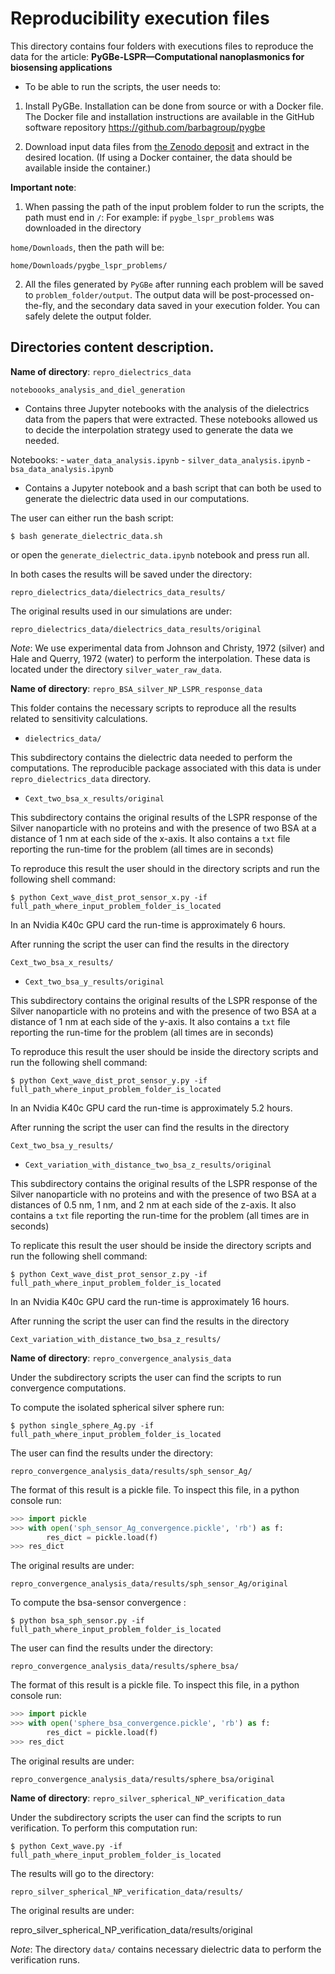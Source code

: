 # Reproducibility execution files

This directory contains four folders with executions files to reproduce the
data for the article: **PyGBe-LSPR—Computational nanoplasmonics for biosensing applications**

- To be able to run the scripts, the user needs to:

1. Install PyGBe. 
Installation can be done from source or with a Docker file. The Docker file and installation instructions are available in the GitHub software repository https://github.com/barbagroup/pygbe

2. Download input data files from [the Zenodo deposit](https://zenodo.org/record/2511600#.XB6o48tKjeQ) and extract in the desired location. (If using a Docker container, the data should be available inside the container.)

**Important note**:
1. When passing the path of the input problem folder to run the scripts, the path must end in `/`:
For example: if `pygbe_lspr_problems` was downloaded in the directory 

`home/Downloads`, then the path will be:

`home/Downloads/pygbe_lspr_problems/`

2. All the files generated by `PyGBe` after running each problem will be saved to `problem_folder/output`.
The output data will be post-processed on-the-fly, and the secondary data saved in your execution folder.
You can safely delete the output folder.

## Directories content description.

**Name of directory**: `repro_dielectrics_data`

`noteboooks_analysis_and_diel_generation`

- Contains three Jupyter notebooks with the analysis of the dielectrics data from the papers that were extracted. These notebooks allowed us to decide the interpolation strategy used to generate the data we needed. 

Notebooks: - `water_data_analysis.ipynb`
           - `silver_data_analysis.ipynb`
           - `bsa_data_analysis.ipynb`

- Contains a Jupyter notebook and a bash script that can both be used to generate the dielectric data used in our computations.

The user can either run the bash script:

`$ bash generate_dielectric_data.sh`

or open the `generate_dielectric_data.ipynb` notebook and press run all.

In both cases the results will be saved under the directory:

`repro_dielectrics_data/dielectrics_data_results/`

The original results used in our simulations are under:

`repro_dielectrics_data/dielectrics_data_results/original`

*Note*: We use experimental data from Johnson and Christy, 1972 (silver) and Hale and Querry, 1972 (water) to perform the interpolation. These data is located under the directory `silver_water_raw_data`. 

**Name of directory**: `repro_BSA_silver_NP_LSPR_response_data`

This folder contains the necessary scripts to reproduce all the
results related to sensitivity calculations. 

* `dielectrics_data/`

This subdirectory contains the dielectric data needed to perform the computations. The reproducible package associated with this data is under `repro_dielectrics_data` directory.

* `Cext_two_bsa_x_results/original` 

This subdirectory contains the original results of the LSPR response of the Silver nanoparticle with no proteins and with the presence of
two BSA at a distance of 1 nm at each side of the x-axis. It also contains a `txt` file reporting the run-time for the problem (all times are in seconds) 

To reproduce this result the user should in the directory scripts and run the following shell command:

`$ python Cext_wave_dist_prot_sensor_x.py -if full_path_where_input_problem_folder_is_located`

In an Nvidia K40c GPU card the run-time is approximately 6 hours.

After running the script the user can find the results in the directory

`Cext_two_bsa_x_results/`


* `Cext_two_bsa_y_results/original`

This subdirectory contains the original results of the LSPR response
of the Silver nanoparticle with no proteins and with the presence of
two BSA at a distance of 1 nm at each side of the y-axis. It also contains a `txt` file reporting the run-time for the problem (all times are in seconds) 

To reproduce this result the user should be inside the directory scripts and run the following shell command:

`$ python Cext_wave_dist_prot_sensor_y.py -if full_path_where_input_problem_folder_is_located`

In an Nvidia K40c GPU card the run-time is approximately 5.2 hours.

After running the script the user can find the results in the directory

`Cext_two_bsa_y_results/`

* `Cext_variation_with_distance_two_bsa_z_results/original`

This subdirectory contains the original results of the LSPR response
of the Silver nanoparticle with no proteins and with the presence of
two BSA at a distances of 0.5 nm, 1 nm, and 2 nm at each side of the z-axis. It also contains a `txt` file reporting the run-time for the problem (all times are in seconds) 

To replicate this result the user should be inside the directory scripts and run the following shell command:

`$ python Cext_wave_dist_prot_sensor_z.py -if full_path_where_input_problem_folder_is_located`

In an Nvidia K40c GPU card the run-time is approximately 16 hours.

After running the script the user can find the results in the directory

`Cext_variation_with_distance_two_bsa_z_results/`


**Name of directory**: `repro_convergence_analysis_data`

Under the subdirectory scripts the user can find the scripts to run convergence computations. 

To compute the isolated spherical silver sphere run:

`$ python single_sphere_Ag.py -if full_path_where_input_problem_folder_is_located`

The user can find the results under the directory:

`repro_convergence_analysis_data/results/sph_sensor_Ag/`

The format of this result is a pickle file. To inspect this file, in a python console run: 

```python
>>> import pickle
>>> with open('sph_sensor_Ag_convergence.pickle', 'rb') as f:
        res_dict = pickle.load(f)
>>> res_dict 
```

The original results are under:

`repro_convergence_analysis_data/results/sph_sensor_Ag/original`

To compute the bsa-sensor convergence :

`$ python bsa_sph_sensor.py -if full_path_where_input_problem_folder_is_located`

The user can find the results under the directory:

`repro_convergence_analysis_data/results/sphere_bsa/`

The format of this result is a pickle file. To inspect this file, in a python console run: 
```python
>>> import pickle
>>> with open('sphere_bsa_convergence.pickle', 'rb') as f:
        res_dict = pickle.load(f)
>>> res_dict 
```
The original results are under:

`repro_convergence_analysis_data/results/sphere_bsa/original`


**Name of directory**: `repro_silver_spherical_NP_verification_data`

Under the subdirectory scripts the user can find the scripts to run verification. To perform this computation run:

`$ python Cext_wave.py -if full_path_where_input_problem_folder_is_located`

The results will go to the directory:

`repro_silver_spherical_NP_verification_data/results/`

The original results are under:

repro_silver_spherical_NP_verification_data/results/original 

*Note*: The directory `data/` contains necessary dielectric data to perform the verification runs. 





